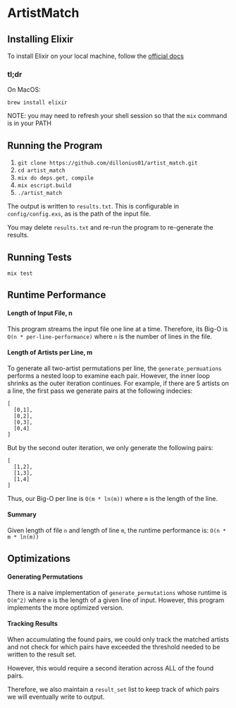 # ArtistMatch

## Installing Elixir

To install Elixir on your local machine, follow the [official docs](https://elixir-lang.org/install.html)

### tl;dr

On MacOS:
```
brew install elixir
```

NOTE: you may need to refresh your shell session so that the `mix` command is in your PATH


## Running the Program
1. `git clone https://github.com/dillonius01/artist_match.git`
1. `cd artist_match`
1. `mix do deps.get, compile`
1. `mix escript.build`
1. `./artist_match`

The output is written to `results.txt`. This is configurable in `config/config.exs`, as is the 
path of the input file.

You may delete `results.txt` and re-run the program to re-generate the results.

## Running Tests
```
mix test
```

## Runtime Performance

#### Length of Input File, n
This program streams the input file one line at a time.
Therefore, its Big-O is `O(n * per-line-performance)` where `n` is the number of lines in the file.

#### Length of Artists per Line, m
To generate all two-artist permutations per line, the `generate_permuations` performs a nested
loop to examine each pair. However, the inner loop shrinks as the outer iteration continues.
For example, if there are 5 artists on a line, the first pass we generate pairs at the following 
indecies:
```
[
  [0,1],
  [0,2],
  [0,3],
  [0,4]
]
```

But by the second outer iteration, we only generate the following pairs:

```
[
  [1,2],
  [1,3],
  [1,4]
]
```

Thus, our Big-O per line is `O(m * ln(m))` where `m` is the length of the line.

#### Summary
Given length of file `n` and length of line `m`, the runtime performance is:
`O(n * m * ln(m))`


## Optimizations
#### Generating Permutations
There is a naive implementation of `generate_permutations` whose runtime is
`O(m^2)` where `m` is the length of a given line of input.
However, this program implements the more optimized version.

#### Tracking Results
When accumulating the found pairs, we could only track the matched artists
and not check for which pairs have exceeded the threshold needed to be written
to the result set.

However, this would require a second iteration across ALL of the found pairs.

Therefore, we also maintain a `result_set` list to keep track of which pairs we
will eventually write to output.